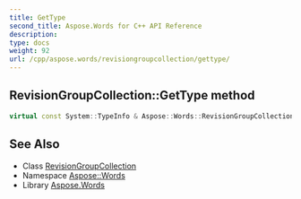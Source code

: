 ```yaml
---
title: GetType
second_title: Aspose.Words for C++ API Reference
description: 
type: docs
weight: 92
url: /cpp/aspose.words/revisiongroupcollection/gettype/
---
```

## RevisionGroupCollection::GetType method




```cpp
virtual const System::TypeInfo & Aspose::Words::RevisionGroupCollection::GetType() const override
```

## See Also

* Class [RevisionGroupCollection](../)
* Namespace [Aspose::Words](../../)
* Library [Aspose.Words](../../../)
